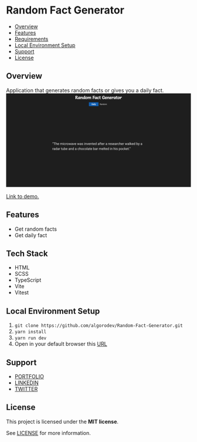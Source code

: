 # Random Fact Generator

- [Overview](#overview)
- [Features](#features)
- [Requirements](#tech-stack)
- [Local Environment Setup](#local-environment-setup)
- [Support](#support)
- [License](#license)

## Overview
Application that generates random facts or gives you a daily fact.
![Application](public/assets/preview.png)

[Link to demo.](https://rafage.netlify.app/)

## Features
- Get random facts
- Get daily fact

## Tech Stack
- HTML
- SCSS
- TypeScript
- Vite
- Vitest

## Local Environment Setup

1. ```git clone https://github.com/algorodev/Random-Fact-Generator.git```
2. ```yarn install```
3. ```yarn run dev```
4. Open in your default browser this [URL](http://localhost:5173/)

## Support
- [PORTFOLIO](https://portfolio-algorodev.netlify.app/)
- [LINKEDIN](https://www.linkedin.com/in/algorodev/)
- [TWITTER](https://twitter.com/algorodev)

## License
This project is licensed under the **MIT license**.

See [LICENSE](LICENSE) for more information.
